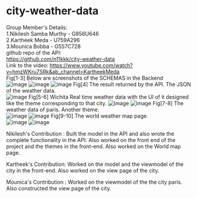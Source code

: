 # city-weather-data

Group Member's Details:    
1.Nikilesh Samba Murthy - G856U646  
2.Kartheek Meda - U759A296  
3.Mounica Bobba - G557C728     
github repo of the API:      
https://github.com/n11kkk/city-weather-data      
Link to the video:     https://www.youtube.com/watch?v=hmzWKru7SRk&ab_channel=KartheekMeda         
Fig[1-3] Below are screenshots of the SCHEMAS in the Backend     
![image](https://user-images.githubusercontent.com/115042113/206962465-a4eeb4a8-55b6-40a4-b97a-06db562aec75.png)
![image](https://user-images.githubusercontent.com/115042113/206962475-9c65c0c0-3c59-48f2-87b5-daa73c622243.png)
![image](https://user-images.githubusercontent.com/115042113/206962486-eb50d95e-7202-4689-aac1-c8226c909efb.png)
Fig[4] The result returned by the API. The JSON of the weather data.    
![image](https://user-images.githubusercontent.com/115042113/206962519-de69d41f-2298-4bfb-9481-9e3b6f5659ca.png)
Fig[5-6] Wichita Real time weather data with the UI of it designed like the theme corresponding to that city.
![image](https://user-images.githubusercontent.com/115042113/206962551-70aa8cbf-8418-41d1-8cf7-a6901abd1498.png)
![image](https://user-images.githubusercontent.com/115042113/206962557-e0e4aa3c-da96-4528-b26a-f99120268d70.png)
Fig[7-8] The weather data of paris. Another theme.  
![image](https://user-images.githubusercontent.com/115042113/206962582-cea77452-c3d2-4554-8d51-aa29e1353939.png)
![image](https://user-images.githubusercontent.com/115042113/206962589-8035c369-f691-44f3-b99c-3e56c855660f.png)
Fig[9-10] The world weather map page.  
![image](https://user-images.githubusercontent.com/115042113/206962604-af154b74-9d8d-493f-be87-51be57252d70.png)
![image](https://user-images.githubusercontent.com/115042113/206962615-149d6b9a-64d0-4fd6-b7eb-c1184b2d90c9.png)        

     
    
Nikilesh's Contribution : Built the model in the API and also wrote the complete functionality in the API. Also worked on the front end of the project and the themes in the front-end. Also worked on the World map page.         
          
Kartheek's Contribution: Worked on the model and the viewmodel of the city in the front-end. Also worked on the view page of the city.    
    
Mounica's Contribution : Worked on the viewmodel of the the city paris. Also constructed the view page of the city.    
    
